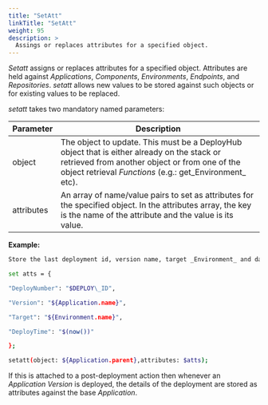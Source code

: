 ```yaml
---
title: "SetAtt"
linkTitle: "SetAtt"
weight: 95
description: >
  Assings or replaces attributes for a specified object. 
---
```


_Setatt_ assigns or replaces attributes for a specified object. Attributes are held against _Applications_, _Components_, _Environments_, _Endpoints_, and _Repositories_. _setatt_ allows new values to be stored against such objects or for existing values to be replaced.

_setatt_ takes two mandatory named parameters:

| Parameter| Description |
| --- | ---|
| object | The object to update. This must be a DeployHub object that is either already on the stack or retrieved from another object or from one of the object retrieval _Functions_ (e.g.: get_Environment_ etc). |
| attributes | An array of name/value pairs to set as attributes for the specified object. In the attributes array, the key is the name of the attribute and the value is its value. |

**Example:**

```bash
Store the last deployment id, version name, target _Environment_ and date/time stamp against the parent (base) version of the deployed _Application_.

set atts = {

"DeployNumber": "$DEPLOY\_ID",

"Version": "${Application.name}",

"Target": "${Environment.name}",

"DeployTime": "$(now())"

};

setatt(object: ${Application.parent},attributes: $atts);
```

If this is attached to a post-deployment action then whenever an _Application Version_ is deployed, the details of the deployment are stored as attributes against the base _Application_.
